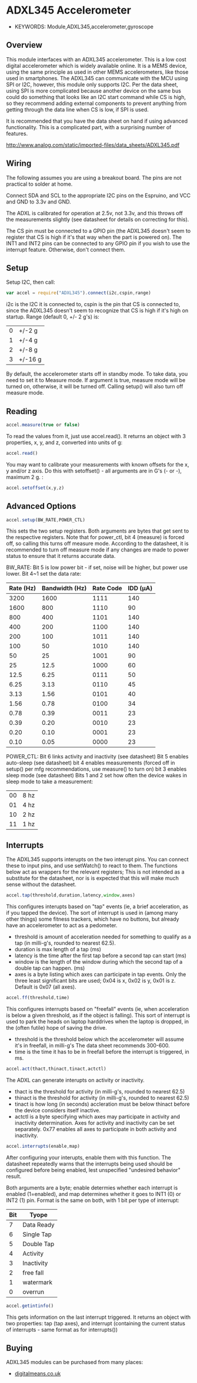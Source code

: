 <!--- Copyright (c) 2014 Spence Konde. See the file LICENSE for copying permission. -->
ADXL345 Accelerometer
=====================

* KEYWORDS: Module,ADXL345,accelerometer,gyroscope

Overview
-----------------

This module interfaces with an ADXL345 accelerometer. This is a low cost digital accelerometer which is widely available online. It is a MEMS device, using the same principle as used in other MEMS accelerometers, like those used in smartphones. The ADXL345 can communicate with the MCU using SPI or I2C, however, this module only supports I2C. Per the data sheet, using SPI is more complicated because another device on the same bus could do something that looks like an I2C start command while CS is high, so they recommend adding external components to prevent anything from getting through the data line when CS is low, if SPI is used.

It is recommended that you have the data sheet on hand if using advanced functionality. This is a complicated part, with a surprising number of features.

http://www.analog.com/static/imported-files/data_sheets/ADXL345.pdf

Wiring
----------------

The following assumes you are using a breakout board. The pins are not practical to solder at home.

Connect SDA and SCL to the appropriate I2C pins on the Espruino, and VCC and GND to 3.3v and GND.

The ADXL is calibrated for operation at 2.5v, not 3.3v, and this throws off the measurements slightly (see datasheet for details on correcting for this).

The CS pin must be connected to a GPIO pin (the ADXL345 doesn't seem to register that CS is high if it's that way when the part is powered on). 
The INT1 and INT2 pins can be connected to any GPIO pin if you wish to use the interrupt feature. Otherwise, don't connect them. 

Setup
-----------------

Setup I2C, then call:
```JavaScript
var accel = require("ADXL345").connect(i2c,cspin,range)
```

i2c is the I2C it is connected to, cspin is the pin that CS is connected to, since the ADXL345 doesn't seem to recognize that CS is high if it's high on startup. 
Range (default 0, +/- 2 g's) is:

  |   |         |
  | - | ------- |
  | 0 | +/-2 g  |
  | 1 | +/-4 g  |
  | 2 | +/-8 g  |
  | 3 | +/-16 g |

By default, the accelerometer starts off in standby mode. To take data, you need to set it to Measure mode. If argument is true, measure mode will be turned on, otherwise, it will be turned off. Calling setup() will also turn off measure mode. 


Reading
------------------
```JavaScript
accel.measure(true or false)
```

To read the values from it, just use accel.read(). It returns an object with 3 properties, x, y, and z, converted into units of g:
```JavaScript
accel.read()
```

You may want to calibrate your measurements with known offsets for the x, y and/or z axis. Do this with setoffset() - all arguments are in G's (- or -), maximum 2 g. :
```JavaScript
accel.setoffset(x,y,z)
```


Advanced Options
-------------------
```JavaScript
accel.setup(BW_RATE,POWER_CTL)
```

This sets the two setup registers. Both arguments are bytes that get sent to the respective registers. Note that for power_ctl, bit 4 (measure) is forced off, so calling this turns off measure mode. According to the datasheet, it is recommended to turn off measure mode if any changes are made to power status to ensure that it returns accurate data. 

BW_RATE: Bit 5 is low power bit - if set, noise will be higher, but power use lower. 
Bit 4~1 set the data rate:
  
  | Rate (Hz)|Bandwidth (Hz)|Rate Code|IDD (µA)|
  |----------|--------------|---------|--------|
  | 3200	 | 1600			| 1111    |   140  | 
  | 1600	 | 800			| 1110    |    90  |
  | 800		 | 400			| 1101    |   140  |
  | 400		 | 200			| 1100    |   140  |
  | 200		 | 100			| 1011    |   140  |
  | 100		 | 50			| 1010    |   140  |
  | 50		 | 25			| 1001    |    90  |
  | 25		 | 12.5			| 1000    |    60  |
  | 12.5	 | 6.25			| 0111    |    50  |
  | 6.25	 | 3.13			| 0110    |    45  |
  | 3.13	 | 1.56			| 0101    |    40  |
  | 1.56	 | 0.78			| 0100    |    34  |
  | 0.78	 | 0.39			| 0011    |    23  |
  | 0.39	 | 0.20			| 0010    |    23  |
  | 0.20	 | 0.10			| 0001    |    23  |
  | 0.10	 | 0.05		 	| 0000    |    23  |

POWER_CTL:
Bit 6 links activity and inactivity (see datasheet)
Bit 5 enables auto-sleep (see datasheet)
bit 4 enables measurements (forced off in setup() per mfg recommendations, use measure() to turn on)
bit 3 enables sleep mode (see datasheet)
Bits 1 and 2 set how often the device wakes in sleep mode to take a measurement:

  |    |       |
  | -- | ----- |
  | 00 |  8 hz |
  | 01 |  4 hz |
  | 10 |  2 hz |
  | 11 |  1 hz |


Interrupts
------------------

The ADXL345 supports interupts on the two interupt pins. You can connect these to input pins, and use setWatch() to react to them. The functions below act as wrappers for the relevant registers; This is not intended as a substitute for the datasheet, nor is is expected that this will make much sense without the datasheet. 

```JavaScript
accel.tap(threshold,duration,latency,window,axes)
```

This configures interupts based on "tap" events (ie, a brief acceleration, as if you tapped the device). The sort of interrupt is used in (among many other things) some fitness trackers, which have no buttons, but already have an accelerometer to act as a pedometer. 

* threshold is amount of acceleration needed for something to qualify as a tap (in milli-g's, rounded to nearest 62.5).
* duration is max length of a tap (ms)
* latency is the time after the first tap before a second tap can start (ms)
* window is the length of the window during which the second tap of a double tap can happen. (ms)
* axes is a byte listing which axes can participate in tap events. Only the three least significant bits are used; 0x04 is x, 0x02 is y, 0x01 is z. Default is 0x07 (all axes). 

```JavaScript
accel.ff(threshold,time)
```

This configures interrupts based on "freefall" events (ie, when acceleration is below a given threshold, as if the object is falling). This sort of interrupt is used to park the heads on laptop harddrives when the laptop is dropped, in the (often futile) hope of saving the drive. 

* threshold is the threshold below which the accelerometer will assume it's in freefall, in milli-g's The data sheet recommends 300-600.
* time is the time it has to be in freefall before the interrupt is triggered, in ms. 

```JavaScript
accel.act(thact,thinact,tinact,actctl)
```

The ADXL can generate interupts on activity or inactivity. 
* thact is the threshold for activity (in milli-g's, rounded to nearest 62.5)
* thinact is the threshold for activity  (in milli-g's, rounded to nearest 62.5) 
* tinact is how long (in seconds) accleration must be below thinact before the device considers itself inactive. 
* actctl is a byte specifying which axes may participate in activity and inactivity determination. Axes for activity and inactivity can be set separately. 0x77 enables all axes to participate in both activity and inactivity. 

```JavaScript
accel.interrupts(enable,map)
```

After configuring your interupts, enable them with this function. The datasheet repeatedly warns that the interrupts being used should be configured before being enabled, lest unspecified "undesired behavior" result. 

Both arguments are a byte; enable determies whether each interrupt is enabled (1=enabled), and map determines whether it goes to INT1 (0) or INT2 (1) pin. Format is the same on both, with 1 bit per type of interrupt:

  | Bit | Tyope |
  |---|------------|
  | 7 | Data Ready |
  | 6 | Single Tap |
  | 5 | Double Tap |
  | 4 | Activity |
  | 3 | Inactivity |
  | 2 | free fall |
  | 1 | watermark |
  | 0 | overrun |

```JavaScript
accel.getintinfo()
```

This gets information on the last interrupt triggered. It returns an object with two properties: tap (tap axes), and interrupt (containing the current status of interrupts - same format as for interrupts())


Buying
-----

ADXL345 modules can be purchased from many places:

* [digitalmeans.co.uk](https://digitalmeans.co.uk/shop/index.php?route=product/search&tag=adxl345)
